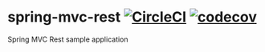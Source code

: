 # spring-mvc-rest [![CircleCI](https://circleci.com/gh/danielsolawa/spring-mvc-rest.svg?style=svg)](https://circleci.com/gh/danielsolawa/spring-mvc-rest) [![codecov](https://codecov.io/gh/danielsolawa/spring-mvc-rest/branch/master/graph/badge.svg)](https://codecov.io/gh/danielsolawa/spring-mvc-rest)
Spring MVC Rest sample application